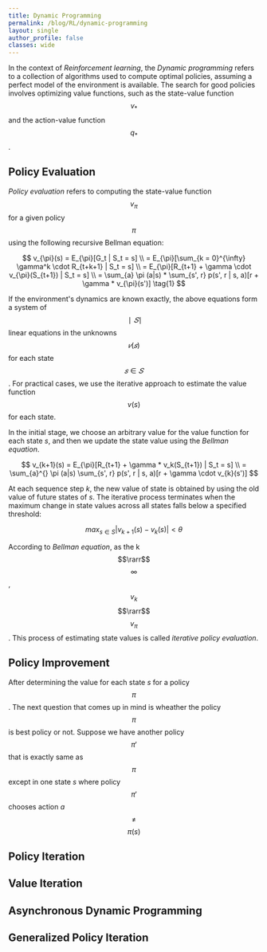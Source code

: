 ```yaml
---
title: Dynamic Programming
permalink: /blog/RL/dynamic-programming
layout: single
author_profile: false
classes: wide
---
```



In the context of *Reinforcement learning*, the *Dynamic programming* refers to a collection of algorithms used to compute optimal policies, assuming a perfect model of the environment is available. The search for good policies involves optimizing value functions, such as the state-value function $$v_{*}$$ and the action-value function $$q_{*}$$.
## Policy Evaluation
*Policy evaluation* refers to computing the state-value function $$v_{\pi}$$ for a given policy $$\pi$$ using the following recursive Bellman equation:

$$
v_{\pi}(s) = E_{\pi}[G_t | S_t = s] \\
= E_{\pi}[\sum_{k = 0}^{\infty} \gamma^k \cdot R_{t+k+1} | S_t = s] \\
= E_{\pi}[R_{t+1} + \gamma \cdot v_{\pi}(S_{t+1}) | S_t = s] \\
= \sum_{a} \pi (a|s) * \sum_{s', r} p(s', r | s, a)[r + \gamma * v_{\pi}(s')]    \tag{1}
$$

If the environment's dynamics are known exactly, the above equations form a system of $$∣𝑆∣$$ linear equations in the unknowns $$𝑣(𝑠)$$ for each state $$𝑠 \in 𝑆$$. For practical cases, we use the iterative approach to estimate the value function $$v(s)$$ for each state. 

In the initial stage, we choose an arbitrary value for the value function for each state *s*, and then we update the state value using the *Bellman equation*.

$$
v_{k+1}(s) = E_{\pi}[R_{t+1} + \gamma * v_k(S_{t+1}) | S_t = s] \\
= \sum_{a}^{} \pi (a|s) \sum_{s', r} p(s', r | s, a)[r + \gamma \cdot v_{k}(s')]
$$

At each sequence step *k*, the new value of state is obtained by using the old value of future states of *s*. The iterative process terminates when the maximum change in state values across all states falls below a specified threshold:

$$
max_{s \in S} |v_{k+1}(s)−v_k(s)| < \theta
$$

According to *Bellman equation*, as the k $$\rarr$$ $$\infty$$, $$v_{k}$$ $$\rarr$$ $$v_{\pi}$$. This process of estimating state values is called *iterative policy evaluation*.

## Policy Improvement
After determining the value for each state *s* for a policy $$\pi$$. The next question that comes up in mind is wheather the policy $$\pi$$ is best policy or not. Suppose we have another policy $$\pi'$$ that is exactly same as $$\pi$$ except in one state *s* where policy $$\pi'$$ chooses action *a* $$\neq$$ $$\pi(s)$$

## Policy Iteration


## Value Iteration


## Asynchronous Dynamic Programming


## Generalized Policy Iteration
